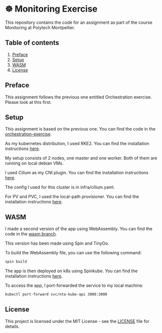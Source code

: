 # ☸️ Monitoring Exercise

This repository contains the code for an assignment as part of the course Monitoring at Polytech Montpellier.

## Table of contents

1. [Preface](#preface)
2. [Setup](#setup)
3. [WASM](#wasm)
4. [License](#license)

## Preface

This assignment follows the previous one entitled Orchestration exercise. Please look at this first.

## Setup

This assignment is based on the previous one. You can find the code in the [orchestration-exercise](ihttps://github.com/do3-2023/nta-kube).

As my kubernetes distribution, I used RKE2. You can find the installation instructions [here](https://rke2.io/).

My setup consists of 2 nodes, one master and one worker. Both of them are running on local debian VMs.

I used Cilium as my CNI plugin. You can find the installation instructions [here](https://docs.cilium.io/en/v1.10/gettingstarted/k8s-install-default/).

The config I used for this cluster is in infra/cilium.yaml.

For PV and PVC, I used the local-path provisioner. You can find the installation instructions [here](https://github.com/rancher/local-path-provisioner).

## WASM

I made a second version of the app using WebAssembly. You can find the code in the [wasm branch](https://github.com/do3-2023/nta-monitoring/tree/spinkube).

This version has been made using Spin and TinyGo.

To build the WebAssembly file, you can use the following command:

```bash
spin build
```

The app is then deployed on k8s using Spinkube. You can find the installation instructions [here](https://www.spinkube.dev/).

To access the app, I port-forwarded the service to my local machine:

```bash
kubectl port-forward svc/nta-kube-api 3000:3000
```

## License

This project is licensed under the MIT License - see the [LICENSE](LICENSE) file for details.
